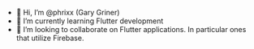 - 👋 Hi, I’m @phrixx (Gary Griner)
- 🌱 I’m currently learning Flutter development
- 💞️ I’m looking to collaborate on Flutter applications.  In particular ones that utilize Firebase.

<!---
phrixx/phrixx is a ✨ special ✨ repository because its `README.md` (this file) appears on your GitHub profile.
You can click the Preview link to take a look at your changes.
--->
